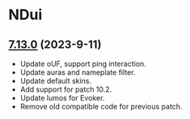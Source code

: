 # NDui

## [7.13.0](https://github.com/siweia/NDui/tree/7.13.0) (2023-9-11)

- Update oUF, support ping interaction.
- Update auras and nameplate filter.
- Update default skins.
- Add support for patch 10.2.
- Update lumos for Evoker.
- Remove old compatible code for previous patch.
